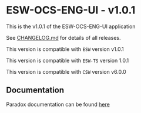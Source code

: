 # ESW-OCS-ENG-UI - v1.0.1

This is the v1.0.1 of the ESW-OCS-ENG-UI application

See [CHANGELOG.md](CHANGELOG.md) for details of all releases.

This version is compatible with `ESW` version v1.0.1

This version is compatible with `ESW-TS` version 1.0.1

This version is compatible with `CSW` version v6.0.0

## Documentation

Paradox documentation can be found [here](https://tmtsoftware.github.io/esw-ocs-eng-ui/1.0.1/)
